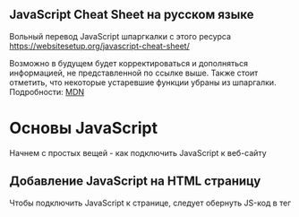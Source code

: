 ## JavaScript Cheat Sheet на русском языке
Вольный перевод JavaScript шпаргкалки с этого ресурса
https://websitesetup.org/javascript-cheat-sheet/

Возможно в будущем будет корректироваться и дополняться информацией, не представленной по ссылке выше.
Также стоит отметить, что некоторые устаревшие функции убраны из шпаргалки. Подробности: [MDN](https://developer.mozilla.org/ru/docs/Web "MDN web docs")

# Основы JavaScript
Начнем с простых вещей - как подключить JavaScript к веб-сайту

## Добавление JavaScript на HTML страницу
Чтобы подключить JavaScript к странице, следует обернуть JS-код в тег <script>:
```
<script type="text/javascript">
//JS code goes here
</script>
```

## Вызываем JavaScript-фаил извне
JavaScript код можно разместить в своем собственном файле и вызвать его изнутри HTML. Так делают, когда следует разделить скрипты, выполняющие разные функции, чтобы избежать путаницы. Если ваш код находится в файле с именем myscript.js, его можно подключить таким образом:
```
<script src="myscript.js"></script><code></code>
```

## Добавляем комментарии к коду
Комментарии помогают понять, что происходит в вашем коде. Помните, что они должны быть помечены правильно, чтобы браузер не пытался их выполнить.

JavaScript предлагает вам две опции:
* Однострочные комментарии - комментируют лишь одну строку с помощью ```//```
* Многострочные комментарии - если вы хотите написать более длинные комментарии, поместите их в ```/ *``` и ```* /```, чтобы избежать их выполнения браузером.

# Переменные в JS
Переменная - зарезервированное место в памяти компьютера, которое можно использовать для сохранения некоторых данных и в последующем, выполнять нужные операций. Они могут быть вам знакомы со школьной скамьи. Как пример x, y, z использующиеся в уравнениях, в которые можно было подставить число для вычисления нужных значений.

## var, const, let
У вас есть три различных способа объявления переменной в JavaScript, каждая из которых имеет свои особенности:

* var — Переменная часто использующася в старых проектах. Может быть переназначена, но только внутри функции. Переменные типа ```var``` могут производить всплытие. Всплытие позволяет запускать объявленные функции выше, чем они объявлены в контексте функции.
* const — Не может быть переназначена, объявленна повторно и не подвержена всплытию.
* let — В отличии от ```const```, переменная ```let``` может быть переназначена, но не может быть объявлена повторно и тоже не подвержена всплытию.

## Типы данных
Переменные могут содержать различные типы значений и типов данных. Используйте знак равенства ```=```, чтобы присвоить их:

* Числа — ```var age = 23```
* Переменные — ```var x```
* Текст (строки) — ```var a = "init"```
* Операции — ```var b = 1 + 2 + 3```
* Истинные или ложные значения — ```var c = true```
* Константы — ```const PI = 3.14```
* Объекты — ```var name = {firstName:"John", lastName:"Doe"}```

Обратите внимание, что переменные чувствительны к регистру. Это означает, что ```lastname``` и ``` lastName``` будут обрабатываться как две разные переменные.

## Объекты
Объекты - определенный вид переменных, которые могут иметь свои собственные значения и методы. Последние являются действиями, которые вы можете совершать над объектами.
```
var person = {
    firstName:"John",
    lastName:"Doe",
    age:20,
    nationality:"German"
};
```

# Следующий уровень: Массивы
Далее в нашей шпаргалке JavaScript находятся массивы. Массивы являются частью разных языков программирования. Они помогают группировать переменные и свойства. Вот как это делается в JS:
```
var fruit = ["Banana", "Apple", "Pear"];
```
Теперь у вас есть массив с именем ```fruit```, который содержит три элемента, которые вы можете использовать в последующих операциях.

## Методы для работы с массивами
После того, как вы создали массивы, вы можете применить следующие методы:

* ```concat()``` — Объединяет несколько массивов в один
* ```indexOf()``` — Ищет индекс элемента в массиве, если элемента нет - возращает -1
* ```join()``` — Объединяет элементы массива в одну строку и возращает эту строку
* ```lastIndexOf()``` — Ищет последний встречающийся индекс элемента в массиве
* ```pop()``` — Удаляет последний элемент массива
* ```push()``` — Добавляет новый элемент в конце
* ```reverse()``` — Сортировка элементов в обратном порядке
* ```shift()``` — Удаляет первый элемент массива
* ```slice()``` — Возвращает новый массив, содержащий копию части исходного массива
* ```sort()``` — Сортирует элементы по алфавиту
* ```splice()``` — Изменяет содержимое массива, удаляя существующие элементы и/или добавляя новые.
* ```toString()``` — Преобразует элементы в строку
* ```unshift()``` — Добавляет новый элемент в начало массива
* ```valueOf()``` — Возвращает примитивное значение указанного объекта, чаще всего используется для преобразования в число

# Операторы
Если у вас есть переменные, вы можете использовать их для выполнения различных видов операций:

## Простые операторы
* ```+``` — Сложение
* ```-``` — Вычитание
* ```*``` — Умножение
* ```/``` — Деление
* ```(...)``` — Скобки - оператор группировки, операции в них выполняются раньше остальных внутри выражения
* ```%``` — Остаток от деления
* ```++``` — Инкремент числа (+1 к значению)
* ```--``` — Декремент числа (-1 от значения)

## Операторы сравнения
* ```==``` — Возвращает true, если операнды равны.
* ```===``` — Строгое равенство. Возвращает true, если операнды равны и имеют одинаковый тип.
* ```!=``` — Возвращает true, если операнды не равны.
* ```!==``` — Строгое неравенство. Возвращает true, если операнды не равны и/или имеют разный тип.
* ```>``` — Больше
* ```<``` — Меньше
* ```>=``` — Больше или равно
* ```<=``` — Меньше или равно
* ```?``` — Тернарный оператор (условие ? возращает значение если истина : возращает значение если ложь)

## Логические операторы
* ```&&``` — Логический оператор И
* ```||``` — Логический оператор ИЛИ
* ```!``` — Логическое НЕ

## Битовые операторы
* ```&``` — Возвращает единицу в каждой битовой позиции, для которой соответствующие биты обеих операндов являются единицами.
* ```|``` — Возвращает единицу в каждой битовой позиции, для которой один из соответствующих битов или оба бита операндов являются единицами.
* ```~``` — Заменяет биты операнда на противоположные
* ```^``` — Возвращает единицу в каждой битовой позиции, для которой только один из соответствующих битов операндов является единицей.
* ```<<``` — Сдвигает в двоичном представлении на бит влево
* ```>>``` — Сдвигает в двоичном представлении на бит вправо
* ```>>>``` — Сдвигает в двоичном представлении на бит вправо, отбрасывая сдвигаемые биты

# Функции
Функции JavaScript - блоки кода, которые выполняют определенную задачу. Простейшая функция выглядит следующим образом:
```
function name(parameter1, parameter2, parameter3) {
    // то, что должна выполнить функция
}
```
Как видите, она состоит из ключевого слова ```function``` и ее имени. Параметры функции находятся в скобках, а в фигурных скобках - то что функция выполняет. Вы можете создать свою собственную функцию, но чтобы сделать вашу жизнь чуть проще - есть ряд функций и методов встроенных в JS.

## Вывод данных
Используйте следующие функции для вывода данных:

* ```alert()``` — Вывод данных в окне браузера (по идее должно использоваться как окно предупреждения, но чаще используется начинающими разработчиками для разработки первых программ)
* ```confirm()``` — Открывает диалоговое окно с выбором "да / нет" и возвращает true / false в зависимости от клика пользователя
* ```console.log()``` — Записывает информацию в консоль браузера, довольно неплохо подходит для отладки кода
* ```document.write()``` — Дописывает текст в текущее место HTML ещё до того, как браузер построит из него DOM.
* ```prompt()``` — Создает диалоговое окно для пользовательского ввода

## Глобальные функции
Глобальные функции - функции встроенные в каждый браузерподдерживающий JavaScript.

* ```decodeURI()``` — Декодирует [Uniform Resource Identifier](https://ru.wikipedia.org/wiki/URI "Википедия url") в читабельный вид
* ```decodeURIComponent()``` — Декодирует последовательности символов в URI компоненте
* ```encodeURI()``` — Кодирует URI в UTF-8
* ```encodeURIComponent()``` — Тоже самое только для URI компонентов
* ```eval()``` — Выполняет код JavaScript, представленный в виде строки (например, eval('2 + 2') вернет 4)
* ```isFinite()``` — Определяет, является ли переданное значение конечным числом
* ```isNaN()``` — Определяет, является ли значение NaN или нет
* ```Number()``` — Возвращает число, преобразованное из его аргумента
* ```parseFloat()``` — Принимает строку в качестве аргумента и возвращает десятичное число
* ```parseInt()``` — принимает строку в качестве аргумента и возвращает целое число

# Циклы в JavaScript
Циклы являются частью большинства языков программирования. Они позволяют выполнять блоки кода нужное количество раз с разными значениями:
```
for (значение до запуска; условие прерывания; изменение значения после совершения итерации) {
    // необходимые действия во время цикла
}
```
У вас есть несколько параметров для создания циклов:

* ```for``` — Самый распространенный способ создания цикла в JavaScript
* ```while``` — Устанавливает условия, при которых выполняется цикл
* ```do while``` — Похожий на ```while``` цикл, но он выполняется по крайней мере один раз и в конце выполняет проверку, чтобы проверить, выполнено ли условие для повторного выполнения
* ```break``` — Используется для остановки и выхода из цикла при определенных условиях
* ```continue``` — Пропускает части цикла, если соблюдены определенные условия

# Оператор If - Else
Используя ```if``` и ```else```, вы cможете установить условия, для выполнения вашего кода. Если применяются определенные условия, что-то выполняется, если нет - выполняется что-то другое.
```
if (условие) {
    // выполняется, если условие выполнено
} else {
    // выполняется, если условие не выполнено
}
```
Концепция, похожая на ```if else```, - это выражение ``` switch```. Однако, используя ``` switch```, вы выбираете один из нескольких блоков кода для выполнения.
```
switch (состояние) {
  case state1:
    // выполняется, если состояние = state1
    break;
  case state2:
    // выполняется, если состояние = state2
    break;
  default:
    // выполняется, по умолчанию
}
```

# Строки
Строками в JS являются любые текстовые данные.
```
var person = "John Doe";
```
В этом случае, ```John Doe``` является строкой.

## Спецсимволы
В JavaScript строки помечаются одинарными или двойными кавычками. Если вы хотите использовать кавычки в строке, вам нужно использовать специальные символы:

* ```\'``` — Ординарная кавычка
* ```\"``` — Двойная кавычка

Помимо этого у вас также есть дополнительные спецсимволы:
* ```\\``` - Обратная косая черта
* ```\n``` - Новая строка
* ```\r``` - возврат каретки
* ```\t``` - Горизонтальный табулятор

## Методы работы со строками

* ```charAt()``` — Возвращает символ в указанной позиции внутри строки
* ```charCodeAt()``` — Дает вам юникод символа в этой позиции
* ```concat()``` — Объединяет (объединяет) две или более строки в одну
* ```fromCharCode()``` — Возвращает строку, созданную из указанной последовательности единиц кода UTF-16
* ```indexOf()``` — Предоставляет индекс первого вхождения указанного текста в строке
* ```lastIndexOf()``` — То же, что ```indexOf ()```, но с последним вхождением, поиск в обратном направлении
* ```match()``` — Возвращает получившиеся совпадения при сопоставлении строки с регулярным выражением.
* ```replace()``` — Найти и заменить определенный текст в строке
* ```search()``` — Выполняет поиск сопоставления между регулярным выражением и строкой
* ```slice()``` — Извлекает часть строки и возвращает ее как новую строку
* ```split()``` — Разбивает строку на массив строк путём разделения строки указанной подстрокой
* ```substr()``` —  Возвращает указанное количество символов из строки, начиная с указанной позиции
* ```substring()``` —  Возвращает подстроку строки между двумя индексами, или от одного индекса и до конца строки
* ```toLowerCase()``` — Конвертирует значение строки в нижний регистр
* ```toUpperCase()``` — Конвертирует значение строки в верхний регистр
* ```valueOf()``` — Возвращает примитивное значение объекта String

# Регулярные выражения
Важная тема, но как будто бы не так сильно, относящаяся к JS. 
По этому я создал отдельный фаил где будет хранится перевод с регулярными выражениями:
https://github.com/rocketrussia/js-cheat-sheet/blob/master/REGEX.md

# Числа и Вычисления
В JavaScript вы  можете работать с числами, константами и выполнять математические функции.

## Свойства чисел
* ```MAX_VALUE``` — Максимальное числовое значение
* ```MIN_VALUE``` — Наименьшее положительное числовое значение, представимое в JavaScript
* ```NaN``` — Значение "Не число". Является числом &#129335;&zwj;&#9794;
* ```NEGATIVE_INFINITY``` — Отрицательное значение бесконечности
* ```POSITIVE_INFINITY``` — Положительное значение бесконечности

## Числовые методы
* ```toExponential()``` — Возвращает строку с округленным числом, записанным в виде экспоненциальной записи
* ```toFixed()``` — Возвращает строку числа с указанным количеством десятичных знаков
* ```toPrecision()``` — Строка числа, написанного с указанной длиной
* ```toString()``` — Возвращает число в виде строки
* ```valueOf()``` — Возвращает число как число

## Математические свойства
* ```E``` — Основание натурального логарифма, математическая константа, иррациональное и трансцендентное число
* ```LN2``` — Натуральный логарифм в степени 2
* ```LN10``` — Натуральный логарифм в степени 10
* ```LOG2E``` — Двоичный логарифм из e
* ```LOG10E``` — Десятичный логарифм из e
* ```PI``` — Число "Пи"
* ```SQRT1_2``` — Квадратный корень из 1/2
* ```SQRT2``` — Квадратный корень из 2

## Математические методы
* ```abs(x)``` — Абсолютное значение числа от x
* ```acos(x)``` — Арккосинус числа (в радианах) от x
* ```asin(x)``` — Арксинус числа (в радианах) от x
* ```atan(x)``` — Арктангенс числа (в радианах) от x
* ```atan2(y,x)``` — Аарктангенс от частного аргументов y и x
* ```ceil(x)``` — Округляет аргумент x до ближайшего большего целого
* ```cos(x)``` — Косинус числа x
* ```exp(x)``` — Кначение выражения e^x, где x — аргумент метода, а e — число Эйлера, основание натурального логарифма
* ```floor(x)``` — Целое число, которое меньше или равно числу x.
* ```log(x)``` — Натуральный логарифм от x
* ```max(x,y,z,...,n)``` — Возращает максимальное число
* ```min(x,y,z,...,n)``` — Возращает минимальное число
* ```pow(x,y)``` — Возводит x в степень y
* ```random()``` — Возращает рандомное число от 0 до 1
* ```round(x)``` — Возвращает число, округлённое к ближайшему целому
* ```sin(x)``` — Синус числа (в радианах) от x
* ```sqrt(x)``` — Квадратный корень от x
* ```tan(x)``` — Тангенс числа x

# Работа с датами в JS
Вы также можете работать с датами и временем и изменять их с помощью JavaScript. Это следующая глава в чит-листе JavaScript.

## Установка даты
* ```Date()``` — Создает новый объект даты с текущей датой и временем
* ```Date(2017, 5, 21, 3, 23, 10, 0)``` — Создает пользовательский объект даты. Числа представляют год, месяц, день, час, минуты, секунды, миллисекунды. Вы можете опустить все, что хотите, кроме года и месяца
* ```Date("2017-06-23")``` — Объявление даты в виде строки

## Вытаскиваем дату и время
* ```getDate()``` — День месяца (1-31)
* ```getDay()``` —  День недели числом (0-6)
* ```getFullYear()``` — Четырхзначный год (yyyy)
* ```getHours()``` — Получаем час (0-23)
* ```getMilliseconds()``` — Миллисекунда (0-999)
* ```getMinutes()``` — Минуты(0-59)
* ```getMonth()``` —  Месяц (0-11)
* ```getSeconds()``` — Секунда (0-59)
* ```getTime()``` — Время в миллисекунданх с 1го января 1970 года
* ```getUTCDate()``` —  День месяца указанной даты по UTC
* ```parse()``` — разбирает строковое представление даты и возвращает количество миллисекунд, прошедших с 1го января 1970 года

##  Методы установки даты и времени
* ```setDate()``` — Устанавливает день (1-31)
* ```setFullYear()``` — Год (опционально месяц и день)
* ```setHours()``` — Час (0-23)
* ```setMilliseconds()``` — Миллисекунда (0-999)
* ```setMinutes()``` — Минута (0-59)
* ```setMonth()``` — Месяц (0-11)
* ```setSeconds()``` — Секунда (0-59)
* ```setTime()``` — Время в миллисекунданх с 1го января 1970 года
* ```setUTCDate()``` — День месяца указанной даты по UTC

# Работаем с DOM
DOM(Document Object Model) - объектная модель документа, представляет из себя структуру веб-страницы. JavaScript поставляется с множеством различных способов создания и управления HTML-элементами (называемыми узлами) - DOM API.

## Свойства Node
Node это интерфейс, от которого наследуют несколько типов DOM, он так же позволяет различным типам быть обработанными(или протестированными).

* ```attributes``` — Возвращает группу атрибутов всех узлов, зарегистрированных в указанном узле.
* ```baseURI``` — Возвращает абсолютный базовый URL узла (Свойство Node.baseURI только для чтения)
* ```childNode``` — Предоставляет коллекцию дочерних узлов элемента
* ```firstChild``` — Возвращает первый дочерний узел элемента
* ```lastChild``` — Последний дочерний узел элемента
* ```nextSibling``` — Дает вам следующий узел на том же уровне дерева узлов
* ```nodeName``` — Возвращает имя узла
* ```nodeType``` —  Возвращает тип узла
* ```nodeValue``` — Устанавливает или возвращает значение узла
* ```ownerDocument``` — Объект документа верхнего уровня для этого узла
* ```parentNode``` — Возвращает родительский узел элемента
* ```previousSibling``` — Возвращает узел, непосредственно предшествующий текущему
* ```textContent``` — Устанавливает или возвращает текстовое содержимое узла и его потомков

## Node методы
* ```appendChild()``` — Добавляет новый дочерний узел в элемент как последний дочерний узел
* ```cloneNode()``` — Клонирует элемент HTML
* ```compareDocumentPosition()``` — Сравнивает позицию текущего узла и другого узла в любом другом документе
* ```getFeature()``` — Возвращает объект, который реализует API указанной функции
* ```hasAttributes()``` — Возвращает true, если элемент имеет какие-либо атрибуты, иначе false
* ```hasChildNodes()``` — Возвращает true, если элемент имеет дочерние узлы, в противном случае false
* ```insertBefore()``` — Вставляет новый дочерний узел перед указанным существующим дочерним узлом
* ```isDefaultNamespace()``` — Возвращает true, если заданный namespaceURI является значением по умолчанию, иначе false
* ```isEqualNode()``` — Проверяет, равны ли два элемента
* ```isSameNode()``` — Проверяет, являются ли два элемента одним узлом
* ```isSupported()``` — Возвращает true, если указанная функция поддерживается для элемента
* ```lookupNamespaceURI()``` — Возвращает URI пространства имен, связанный с данным узлом
* ```lookupPrefix()``` — Возвращает DOMString, содержащую префикс для заданного URI пространства имен, если присутствует
* ```normalize()``` — Объединяет смежные текстовые узлы и удаляет пустые текстовые узлы в элементе
* ```removeChild()``` — Удаляет дочерний узел из элемента
* ```replaceChild()``` — Заменяет дочерний узел в элементе

## Element Methods
* ```getAttribute()``` - Возвращает указанное значение атрибута узла элемента
* ```getAttributeNS()``` - Возвращает строковое значение атрибута с указанным пространством имен и именем
* ```getAttributeNode()``` - Получает указанный узел атрибута
* ```getAttributeNodeNS()``` - Возвращает узел атрибута для атрибута с заданным пространством имен и именем
* ```getElementsByTagName()``` - Предоставляет коллекцию всех дочерних элементов с указанным именем тега
* ```getElementsByTagNameNS()``` - Возвращает живую коллекцию HTMLCol элементов с определенным именем тега, принадлежащим данному пространству имен
* ```hasAttribute()``` - Возвращает true, если элемент имеет какие-либо атрибуты, в противном случае false
* ```hasAttributeNS()``` - Предоставляет значение true / false, указывающее, имеет ли текущий элемент в данном пространстве имен заданный атрибут
* ```removeAttribute()``` - Удаляет указанный атрибут из элемента
* ```removeAttributeNS()``` - Удаляет указанный атрибут из элемента в определенном пространстве имен
* ```removeAttributeNode()``` - Забирает указанный узел атрибута и возвращает удаленный узел
* ```setAttribute()``` - Устанавливает или изменяет указанный атрибут на указанное значение
* ```setAttributeNS()``` - Добавляет новый атрибут или изменяет значение атрибута с заданным пространством имен и именем
* ```setAttributeNode()``` - Устанавливает или изменяет указанный атрибут узла
* ```setAttributeNodeNS()``` - Добавляет новый узел атрибута пространства имен к элементу

# Работа с браузером пользователя
Помимо элементов HTML, JavaScript также может учитывать браузер пользователя и включать его свойства в код.

## Window свойства
* ```closed``` — Проверяет, было ли окно закрыто или нет, и возвращает true или false
* ```defaultStatus``` — Устанавливает или возвращает текст по умолчанию в строке состояния окна
* ```document``` — Возвращает объект документа для окна
* ```frames``` —  Возвращает все элементы iframe в текущем окне
* ```history``` — Предоставляет объект History для окна
* ```innerHeight``` — Внутренняя высота контента данного окна
* ```innerWidth``` — Внутренняя ширина контента данного окна
* ```length``` — Количество элементов iframe в окне
* ```location``` — Возвращает местоположение объекта для данного окна
* ```name``` — Устанавливает или возвращает имя окна
* ```navigator``` — Возвращает объект Navigator для окна
* ```opener``` — Возвращает ссылку на новое окно, которая была создано в первоначальном окне(при использовании метода open())
* ```outerHeight``` — Внешняя высота окна, включая панели инструментов / полосы прокрутки
* ```outerWidth``` — Внешняя ширина окна, включая панели инструментов / полосы прокрутки
* ```pageXOffset``` — Количество пикселей, по которому текущий документ прокручивается по горизонтали
* ```pageYOffset``` — Количество пикселей, по которому текущий документ прокручивается по вертикали
* ```parent``` — Родительское окно текущего окна
* ```screen``` — Возвращает объект Screen для окна
* ```screenX``` — Горизонтальная координата окна
* ```screenY``` — Вертикальная координата окна
* ```self``` — Возвращает текущее окно
* ```status``` — Устанавливает или возвращает текст в строке состояния окна
* ```top``` — Возвращает ссылку на корневое окно в иерархии окон
    
## Window методы
* ```alert()``` — показывает диалоговое окно с опциональным сообщением и кнопкой OK.
* ```blur()``` — Убирает фокус с окна
* ```clearInterval()``` — Сбрасывает таймер, установленный с помощью setInterval ()
* ```clearTimeout()``` — Сбрасывает таймер, установленный с помощью setTimeout()
* ```close()``` — Закрывает текущее окно
* ```confirm()``` — Отображает диалоговое окно с сообщением и кнопкой ОК и Отмена
* ```focus()``` — Устанавливает фокус на текущее окно
* ```moveBy()``` — Перемещает окно относительно его текущей позиции
* ```moveTo()``` — Перемещает окно в указанную позицию
* ```open()``` — Открывает новое окно браузера
* ```print()``` — Печатает содержимое текущего окна
* ```prompt()``` — Отображает диалоговое окно, которое предлагает посетителю для ввода
* ```resizeBy()``` — Изменяет размер окна на указанное количество пикселей
* ```resizeTo()``` — Изменение размера окна до указанной ширины и высоты
* ```scrollBy()``` — Прокручивает документ на указанное количество пикселей
* ```scrollTo()``` — Прокручивает документ до указанных координат
* ```setInterval()``` — Вызывает функцию или оценивает выражение через заданные интервалы
* ```setTimeout()``` — Вызывает функцию или вычисляет выражение после указанного интервала
* ```stop()``` — Останавливает окно загрузки

## Свойства экрана
* ```availHeight``` — Высота, которую может иметь окно браузера, если она максимизирована, включая полосы браузера
* ```availWidth``` — Ширина, которую может иметь окно браузера, если она максимизирована, включая полосы браузера
* ```colorDepth``` — Возвращает битовую глубину цветовой палитры для отображения изображений
* ```height``` — Общая высота экрана
* ```pixelDepth``` — Цветовое разрешение экрана в битах на пиксель
* ```width``` — Общая ширина экрана

# События JavaScript
События могут происходить с элементами HTML и выполняются пользователем. Язык программирования может прослушивать эти события и запускать действия в коде. Чит-лист JavaScript не будет полным без них.

## Мышь
* ```onclick``` — The event occurs when the user clicks on an element
* ```oncontextmenu``` — User right-clicks on an element to open a context menu
* ```ondblclick``` — The user double-clicks on an element
* ```onmousedown``` — User presses a mouse button over an element
* ```onmouseenter``` — The pointer moves onto an element
* ```onmouseleave``` — Pointer moves out of an element
* ```onmousemove``` — The pointer is moving while it is over an element
* ```onmouseover``` — When the pointer is moved onto an element or one of its children
* ```onmouseout``` — User moves the mouse pointer out of an element or one of its children
* ```onmouseup``` — The user releases a mouse button while over an element

## Клавиатура
* ```onkeydown``` — When the user is pressing a key down
* ```onkeypress``` — The moment the user starts pressing a key
* ```onkeyup``` — The user releases a key

## Frame
* ```onabort``` — The loading of a media is aborted
* ```onbeforeunload``` — Event occurs before the document is about to be unloaded
* ```onerror``` — An error occurs while loading an external file
* ```onhashchange``` — There have been changes to the anchor part of a URL
* ```onload``` — When an object has loaded
* ```onpagehide``` — The user navigates away from a webpage
* ```onpageshow``` — When the user navigates to a webpage
* ```onresize``` — The document view is resized
* ```onscroll``` — An element’s scrollbar is being scrolled
* ```onunload``` — Event occurs when a page has unloaded

## Форма
* ```onblur``` — When an element loses focus
* ```onchange``` — The content of a form element changes (for input, select and textarea)
* ```onfocus``` — An element gets focus
* ```onfocusin``` — When an element is about to get focus
* ```onfocusout``` — The element is about to lose focus
* ```oninput``` — User input on an element
* ```oninvalid``` — An element is invalid
* ```onreset``` — A form is reset
* ```onsearch``` — The user writes something in a search field (for input="search")
* ```onselect``` — The user selects some text (for input and textarea)
* ```onsubmit``` — A form is submitted
    
## Перетаскивание
* ```ondrag``` — An element is dragged
* ```ondragend``` — The user has finished dragging the element
* ```ondragenter``` — The dragged element enters a drop target
* ```ondragleave``` — A dragged element leaves the drop target
* ```ondragover``` — The dragged element is on top of the drop target
* ```ondragstart``` — User starts to drag an element
* ```ondrop``` — Dragged element is dropped on the drop target

## Буфер обмена
* ```oncopy``` — Пользователь копирует содержимое элемента
* ```oncut``` — Пользователь вырезает содержимое элемента
* ```onpaste``` — Пользователь вставляет содержимое в элемент

## Медиа
* ```onabort``` — Media loading is aborted
* ```oncanplay``` — The browser can start playing media (e.g. a file has buffered enough)
* ```oncanplaythrough``` — The browser can play through media without stopping
* ```ondurationchange``` — The duration of the media changes
* ```onended``` — The media has reached its end
* ```onerror``` — Happens when an error occurs while loading an external file
* ```onloadeddata``` — Media data is loaded
* ```onloadedmetadata``` — Metadata (like dimensions and duration) are loaded
* ```onloadstart``` —  The browser starts looking for specified media
* ```onpause``` — Media is paused either by the user or automatically
* ```onplay``` — The media has been started or is no longer paused
* ```onplaying``` — Media is playing after having been paused or stopped for buffering
* ```onprogress``` — The browser is in the process of downloading the media
* ```onratechange``` — The playing speed of the media changes
* ```onseeked``` — User is finished moving/skipping to a new position in the media
* ```onseeking``` — The user starts moving/skipping
* ```onstalled``` — The browser is trying to load the media but it is not available
* ```onsuspend``` — The browser is intentionally not loading media
* ```ontimeupdate``` — The playing position has changed (e.g. because of fast forward)
* ```onvolumechange``` — Media volume has changed (including mute)
* ```onwaiting``` — Media paused but expected to resume (for example, buffering)

## Анимации
* ```animationend``` — A CSS animation is complete
* ```animationiteration``` — CSS animation is repeated
* ```animationstart``` — CSS animation has started

## Прочее
* ```transitionend``` — Fired when a CSS transition has completed
* ```onmessage``` — A message is received through the event source
* ```onoffline``` — The browser starts to work offline
* ```ononline``` — The browser starts to work online
* ```onpopstate``` — When the window’s history changes
* ```onshow``` — A menu element is shown as a context menu
* ```onstorage``` — A Web Storage area is updated
* ```ontoggle``` — The user opens or closes the details element
* ```onwheel``` — Mouse wheel rolls up or down over an element
* ```ontouchcancel``` — Screen-touch is interrupted
* ```ontouchend``` — User’s finger is removed from a touch-screen
* ```ontouchmove``` — A finger is dragged across the screen
* ```ontouchstart``` — A finger is placed on the touch-screen
    
# Ошибки
При работе с JavaScript могут возникать разные ошибки. Есть несколько способов справиться с ними:

* ```try``` — Lets you define a block of code to test for errors
* ```catch``` — Set up a block of code to execute in case of an error
* ```throw``` — Create custom error messages instead of the standard JavaScript errors
* ```finally``` — Lets you execute code, after try and catch, regardless of the result

## Значение ошибок
JavaScript также имеет встроенный инструмент(объект) для выведения ошибки. У него есть два свойства:

* ```name``` — Sets or returns the error name
* ```message``` — Sets or returns an error message in string from
The error property can return six different values as its name:

* ```EvalError``` — An error has occurred in the ```eval()``` function
* ```RangeError``` — A number is “out of range”
* ```ReferenceError``` — An illegal reference has occurred
* ```SyntaxError``` — A syntax error has occurred
* ```TypeError``` — A type error has occurred
* ```URIError``` — An ```encodeURI()``` error has occurred

# Вкратце об шпаргалке JavaScript
В последние годы JavaScript приобрел большую популярность как язык программирования. Все большее число людей используют его для создания как относительно простых веб-страниц до монструозных приложений. Все это благодаря объемному послужному списку и большому числу преимуществ.

В приведенной выше шпаргалке, мы собрали множество самых основных и важных операторов, функций, принципов и методов. Она предоставляет хороший обзор языка и справку для опытных и начинающих разработчиков. Мы надеемся, что вы смогли использовать в полной мере данный материал.
